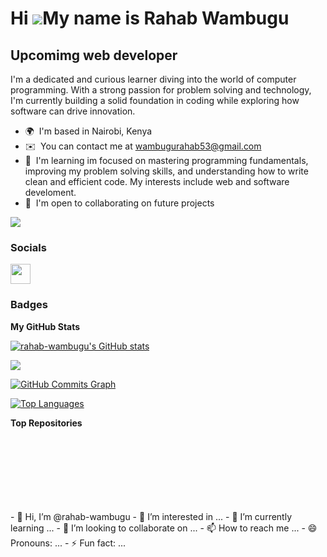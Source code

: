 Hi ![](https://user-images.githubusercontent.com/18350557/176309783-0785949b-9127-417c-8b55-ab5a4333674e.gif)My name is Rahab Wambugu
=====================================================================================================================================

Upcomimg web developer
----------------------

I'm a dedicated and curious learner diving into the world of computer programming. With a strong passion for problem solving and technology, I'm currently building a solid foundation in coding while exploring how software can drive innovation.

* 🌍  I'm based in Nairobi, Kenya
* ✉️  You can contact me at [wambugurahab53@gmail.com](mailto:wambugurahab53@gmail.com)
* 🧠  I'm learning im focused on mastering programming fundamentals, improving my problem solving skills, and understanding how to write clean and efficient code. My interests include web and software develoment.
* 🤝  I'm open to collaborating on future projects

<a href="https://www.github.com/rahab-wambugu" target="_blank" rel="noreferrer"><img
src="https://img.shields.io/github/followers/rahab-wambugu?logo=github&style=for-the-badge&color=84cc16&labelColor=713f12" /></a>

### Socials

<p align="left"> <a href="https://www.github.com/rahab-wambugu" target="_blank" rel="noreferrer"> <picture> <source media="(prefers-color-scheme: dark)" srcset="https://raw.githubusercontent.com/danielcranney/readme-generator/main/public/icons/socials/github-dark.svg" /> <source media="(prefers-color-scheme: light)" srcset="https://raw.githubusercontent.com/danielcranney/readme-generator/main/public/icons/socials/github.svg" /> <img src="https://raw.githubusercontent.com/danielcranney/readme-generator/main/public/icons/socials/github.svg" width="32" height="32" /> </picture> </a></p>

### Badges

<b>My GitHub Stats</b>

<a href="http://www.github.com/rahab-wambugu"><img src="https://github-readme-stats.vercel.app/api?username=rahab-wambugu&show_icons=true&hide=&count_private=true&title_color=000000&text_color=64748b&icon_color=84cc16&bg_color=713f12&hide_border=true&show_icons=true" alt="rahab-wambugu's GitHub stats" /></a>

<a href="http://www.github.com/rahab-wambugu"><img src="https://github-readme-streak-stats.herokuapp.com/?user=rahab-wambugu&stroke=64748b&background=713f12&ring=000000&fire=000000&currStreakNum=64748b&currStreakLabel=000000&sideNums=64748b&sideLabels=64748b&dates=64748b&hide_border=true" /></a>

<a href="http://www.github.com/rahab-wambugu"><img src="https://github-readme-activity-graph.cyclic.app/graph?username=rahab-wambugu&bg_color=713f12&color=64748b&line=84cc16&point=64748b&area_color=713f12&area=true&hide_border=true&custom_title=GitHub%20Commits%20Graph" alt="GitHub Commits Graph" /></a>

<a href="https://github.com/rahab-wambugu" align="left"><img src="https://github-readme-stats.vercel.app/api/top-langs/?username=rahab-wambugu&langs_count=10&title_color=000000&text_color=64748b&icon_color=84cc16&bg_color=713f12&hide_border=true&locale=en&custom_title=Top%20%Languages" alt="Top Languages" /></a>

<b>Top Repositories</b>

<div width="100%" align="center"></div><br /><br /><br /><br /><br /><br /><br />- 👋 Hi, I’m @rahab-wambugu
- 👀 I’m interested in ...
- 🌱 I’m currently learning ...
- 💞️ I’m looking to collaborate on ...
- 📫 How to reach me ...
- 😄 Pronouns: ...
- ⚡ Fun fact: ...

<!---
rahab-wambugu/rahab-wambugu is a ✨ special ✨ repository because its `README.md` (this file) appears on your GitHub profile.
You can click the Preview link to take a look at your changes.
--->
